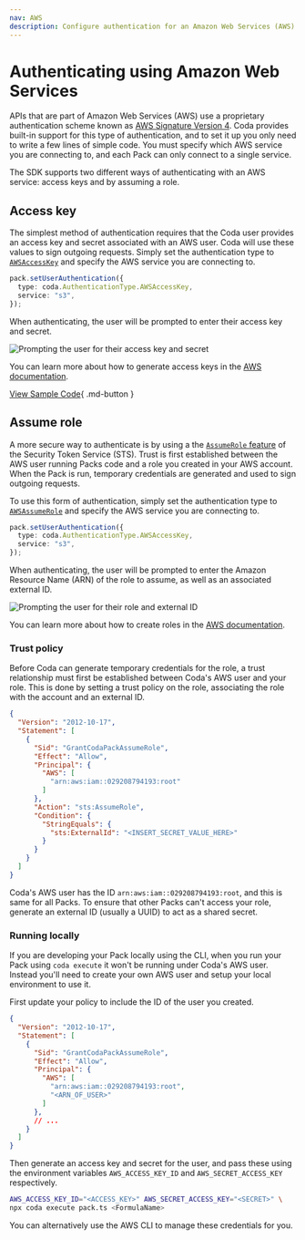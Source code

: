 ```yaml
---
nav: AWS
description: Configure authentication for an Amazon Web Services (AWS) API.
---
```


# Authenticating using Amazon Web Services

APIs that are part of Amazon Web Services (AWS) use a proprietary authentication scheme known as [AWS Signature Version 4][awsdocs_sv4]. Coda provides built-in support for this type of authentication, and to set it up you only need to write a few lines of simple code. You must specify which AWS service you are connecting to, and each Pack can only connect to a single service.

The SDK supports two different ways of authenticating with an AWS service: access keys and by assuming a role.


## Access key

The simplest method of authentication requires that the Coda user provides an access key and secret associated with an AWS user. Coda will use these values to sign outgoing requests. Simply set the authentication type to [`AWSAccessKey`][sdk_awsaccesskey] and specify the AWS service you are connecting to.

```ts
pack.setUserAuthentication({
  type: coda.AuthenticationType.AWSAccessKey,
  service: "s3",
});
```

When authenticating, the user will be prompted to enter their access key and secret.

<img src="../../../../images/auth_aws_access_key.png" srcset="../../../../images/auth_aws_access_key_2x.png 2x" class="screenshot" alt="Prompting the user for their access key and secret">

You can learn more about how to generate access keys in the [AWS documentation][awsdocs_accesskey].

[View Sample Code][sample_aws]{ .md-button }


## Assume role

A more secure way to authenticate is by using a the [`AssumeRole` feature][awsdocs_assumerole] of the Security Token Service (STS). Trust is first established between the AWS user running Packs code and a role you created in your AWS account. When the Pack is run, temporary credentials are generated and used to sign outgoing requests.

To use this form of authentication, simply set the authentication type to [`AWSAssumeRole`][sdk_awsassumerole] and specify the AWS service you are connecting to.

```ts
pack.setUserAuthentication({
  type: coda.AuthenticationType.AWSAccessKey,
  service: "s3",
});
```

When authenticating, the user will be prompted to enter the Amazon Resource Name (ARN) of the role to assume, as well as an associated external ID.

<img src="../../../../images/auth_aws_assume_role.png" srcset="../../../../images/auth_aws_assume_role_2x.png 2x" class="screenshot" alt="Prompting the user for their role and external ID">

You can learn more about how to create roles in the [AWS documentation][awsdocs_createrole].


### Trust policy

Before Coda can generate temporary credentials for the role, a trust relationship must first be established between Coda's AWS user and your role. This is done by setting a trust policy on the role, associating the role with the account and an external ID.

```json
{
  "Version": "2012-10-17",
  "Statement": [
    {
      "Sid": "GrantCodaPackAssumeRole",
      "Effect": "Allow",
      "Principal": {
        "AWS": [
          "arn:aws:iam::029208794193:root"
        ]
      },
      "Action": "sts:AssumeRole",
      "Condition": {
        "StringEquals": {
          "sts:ExternalId": "<INSERT_SECRET_VALUE_HERE>"
        }
      }
    }
  ]
}
```

Coda's AWS user has the ID `arn:aws:iam::029208794193:root`, and this is same for all Packs. To ensure that other Packs can't access your role, generate an external ID (usually a UUID) to act as a shared secret.


### Running locally

If you are developing your Pack locally using the CLI, when you run your Pack using `coda execute` it won't be running under Coda's AWS user. Instead you'll need to create your own AWS user and setup your local environment to use it.

First update your policy to include the ID of the user you created.

```json
{
  "Version": "2012-10-17",
  "Statement": [
    {
      "Sid": "GrantCodaPackAssumeRole",
      "Effect": "Allow",
      "Principal": {
        "AWS": [
          "arn:aws:iam::029208794193:root",
          "<ARN_OF_USER>"
        ]
      },
      // ...
    }
  ]
}
```

Then generate an access key and secret for the user, and pass these using the environment variables `AWS_ACCESS_KEY_ID` and `AWS_SECRET_ACCESS_KEY` respectively.

```sh
AWS_ACCESS_KEY_ID="<ACCESS_KEY>" AWS_SECRET_ACCESS_KEY="<SECRET>" \
npx coda execute pack.ts <FormulaName>
```

You can alternatively use the AWS CLI to manage these credentials for you.


[awsdocs_sv4]: https://docs.aws.amazon.com/AmazonS3/latest/API/sig-v4-authenticating-requests.html
[sdk_awsaccesskey]: ../../../reference/sdk/enums/core.AuthenticationType.md#awsaccesskey
[awsdocs_accesskey]: https://docs.aws.amazon.com/IAM/latest/UserGuide/id_credentials_access-keys.html
[sample_aws]: ../../../samples/topic/authentication.md#aws-signature-version-4
[awsdocs_assumerole]: https://docs.aws.amazon.com/STS/latest/APIReference/API_AssumeRole.html
[sdk_awsassumerole]: ../../../reference/sdk/enums/core.AuthenticationType.md#awsassumerole
[awsdocs_createrole]: https://docs.aws.amazon.com/IAM/latest/UserGuide/id_roles_create_for-user.html